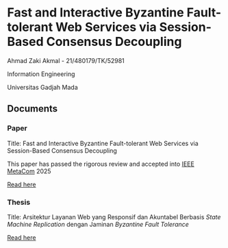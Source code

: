 # Fast and Interactive Byzantine Fault-tolerant Web Services via Session-Based Consensus Decoupling

Ahmad Zaki Akmal - 21/480179/TK/52981

Information Engineering

Universitas Gadjah Mada

## Documents

### Paper
Title: Fast and Interactive Byzantine Fault-tolerant Web Services via Session-Based Consensus Decoupling

This paper has passed the rigorous review and accepted into [IEEE MetaCom](https://ieee-metacom.org) 2025

[Read here](./docs/Paper.pdf)


### Thesis
Title: Arsitektur Layanan Web yang Responsif dan Akuntabel Berbasis _State Machine Replication_ dengan Jaminan _Byzantine Fault Tolerance_

[Read here](./docs/Thesis.pdf)
